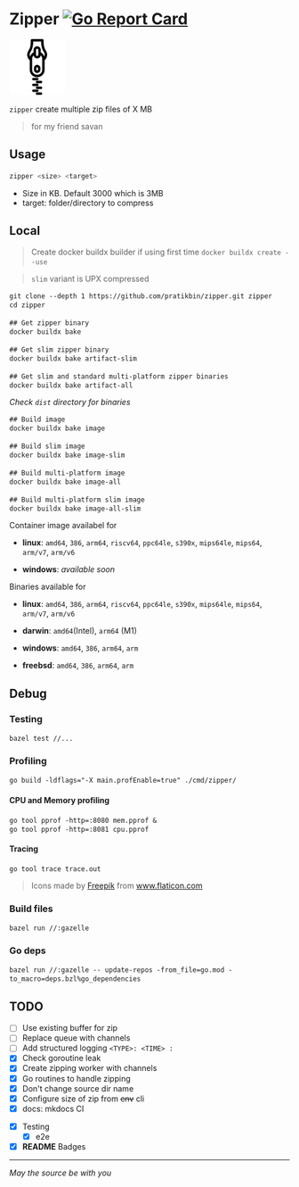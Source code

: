 # Zipper [![Go Report Card](https://goreportcard.com/badge/github.com/pratikbin/zipper)](https://goreportcard.com/report/github.com/pratikbin/zipper)

<img src="docs/zipper.png" alt="zipper logo" width="100" height="100"/>

`zipper` create multiple zip files of X MB

> for my friend savan

## Usage

```bash
zipper <size> <target>
```

- Size in KB. Default 3000 which is 3MB
- target: folder/directory to compress

## Local

> Create docker buildx builder if using first time
> ```docker buildx create --use```

> `slim` variant is UPX compressed

```shell
git clone --depth 1 https://github.com/pratikbin/zipper.git zipper
cd zipper

## Get zipper binary
docker buildx bake

## Get slim zipper binary
docker buildx bake artifact-slim

## Get slim and standard multi-platform zipper binaries
docker buildx bake artifact-all
```

*Check `dist` directory for binaries*

```shell
## Build image
docker buildx bake image

## Build slim image
docker buildx bake image-slim

## Build multi-platform image
docker buildx bake image-all

## Build multi-platform slim image
docker buildx bake image-all-slim
```

Container image availabel for

- **linux**: `amd64`, `386`, `arm64`, `riscv64`, `ppc64le`, `s390x`, `mips64le`, `mips64`, `arm/v7`, `arm/v6`

- **windows**: *available soon*

Binaries available for

- **linux**: `amd64`, `386`, `arm64`, `riscv64`, `ppc64le`, `s390x`, `mips64le`, `mips64`, `arm/v7`, `arm/v6`

- **darwin**: `amd64`(Intel), `arm64` (M1)

- **windows**: `amd64`, `386`, `arm64`, `arm`

- **freebsd**: `amd64`, `386`, `arm64`, `arm`

## Debug

### Testing

```shell
bazel test //...
```

### Profiling

```shell
go build -ldflags="-X main.profEnable=true" ./cmd/zipper/
```

#### CPU and Memory profiling

```shell
go tool pprof -http=:8080 mem.pprof &
go tool pprof -http=:8081 cpu.pprof
```

<!-- **OR** -->
<!--
```shell
go test -cpuprofile cpu.prof -memprofile mem.prof -bench ./cmd/zipper/
``` -->

#### Tracing

```shell
go tool trace trace.out
```

> <div>Icons made by <a href="https://www.freepik.com" **title**="Freepik">Freepik</a> from <a href="https://www.flaticon.com/" title="Flaticon">www.flaticon.com</a></div>

### Build files

```shell
bazel run //:gazelle
```

### Go deps

```shell
bazel run //:gazelle -- update-repos -from_file=go.mod -to_macro=deps.bzl%go_dependencies
```

## TODO

- [ ] Use existing buffer for zip
- [ ] Replace queue with channels
- [ ] Add structured logging `<TYPE>: <TIME> :`
- [x] Check goroutine leak
- [x] Create zipping worker with channels
- [x] Go routines to handle zipping
- [x] Don't change source dir name
- [x] Configure size of zip from ~~env~~ cli
- [x] docs: mkdocs CI
<!-- Was part of resizer CLI - [x] What if photo size is less then given zip size -->
- [x] Testing
  - [x] e2e
- [x] **README** Badges

---

*May the source be with you*
